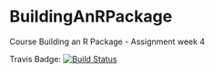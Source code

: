 # BuildingAnRPackage
Course Building an R Package - Assignment week 4

Travis Badge:
[![Build Status](https://travis-ci.org/TizVic/BuildingAnRPackage.svg?branch=master)](https://travis-ci.org/TizVic/BuildingAnRPackage)

